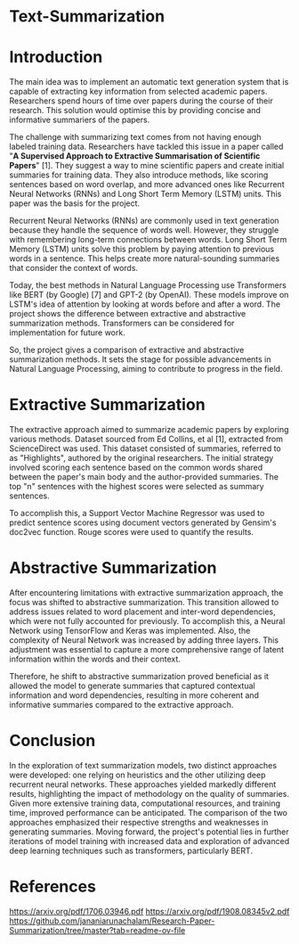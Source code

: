 # Text-Summarization
# Introduction
The main idea was to implement an automatic text generation system that is capable of extracting key information from selected academic papers. Researchers spend hours of time over papers during the course of their research. This solution would optimise this by providing concise and informative summariers of the papers.

The challenge with summarizing text comes from not having enough labeled training data. Researchers have tackled this issue in a paper called "**A Supervised Approach to Extractive Summarisation of Scientific Papers**" [1]. They suggest a way to mine scientific papers and create initial summaries for training data. They also introduce methods, like scoring sentences based on word overlap, and more advanced ones like Recurrent Neural Networks (RNNs) and Long Short Term Memory (LSTM) units. This paper was the basis for the project.

Recurrent Neural Networks (RNNs) are commonly used in text generation because they handle the sequence of words well. However, they struggle with remembering long-term connections between words. Long Short Term Memory (LSTM) units solve this problem by paying attention to previous words in a sentence. This helps create more natural-sounding summaries that consider the context of words. 

Today, the best methods in Natural Language Processing use Transformers like BERT (by Google) [7] and GPT-2 (by OpenAI). These models improve on LSTM's idea of attention by looking at words before and after a word. The project shows the difference between extractive and abstractive summarization methods. Transformers can be considered for implementation for future work.

So, the project gives a comparison of extractive and abstractive summarization methods. It sets the stage for possible advancements in Natural Language Processing, aiming to contribute to progress in the field.

# Extractive Summarization
The extractive approach  aimed to summarize academic papers by exploring various methods. Dataset sourced from Ed Collins, et al [1], extracted from ScienceDirect was used. This dataset consisted of summaries, referred to as "Highlights", authored by the original researchers. The initial strategy involved scoring each sentence based on the common words shared between the paper's main body and the author-provided summaries. The top "n" sentences with the highest scores were selected as summary sentences.

To accomplish this, a Support Vector Machine Regressor was used to predict sentence scores using document vectors generated by Gensim's doc2vec function. Rouge scores were used to quantify the results.

# Abstractive Summarization
After encountering limitations with extractive summarization approach, the focus was shifted to abstractive summarization. This transition allowed to address issues related to word placement and inter-word dependencies, which were not fully accounted for previously. To accomplish this, a Neural Network using TensorFlow and Keras was implemented. Also, the complexity of Neural Network was increased by adding three layers. This adjustment was essential to capture a more comprehensive range of latent information within the words and their context.

Therefore, he shift to abstractive summarization proved beneficial as it allowed the model to generate summaries that captured contextual information and word dependencies, resulting in more coherent and informative summaries compared to the extractive approach.

# Conclusion
In the exploration of text summarization models, two distinct approaches were developed: one relying on heuristics and the other utilizing deep recurrent neural networks. These approaches yielded markedly different results, highlighting the impact of methodology on the quality of summaries. Given more extensive training data, computational resources, and training time, improved performance can be anticipated. The comparison of the two approaches emphasized their respective strengths and weaknesses in generating summaries. Moving forward, the project's potential lies in further iterations of model training with increased data and exploration of advanced deep learning techniques such as transformers, particularly BERT.

# References
https://arxiv.org/pdf/1706.03946.pdf
https://arxiv.org/pdf/1908.08345v2.pdf
https://github.com/jananiarunachalam/Research-Paper-Summarization/tree/master?tab=readme-ov-file




